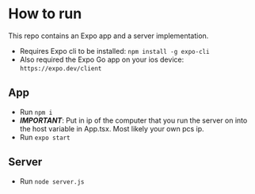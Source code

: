 # How to run

This repo contains an Expo app and a server implementation.

* Requires Expo cli to be installed: `npm install -g expo-cli`
* Also required the Expo Go app on your ios device: `https://expo.dev/client`

## App

* Run `npm i`
* ***IMPORTANT***: Put in ip of the computer that you run the server on into the host variable in App.tsx. Most likely your own pcs ip.
* Run `expo start`

## Server

* Run `node server.js`
